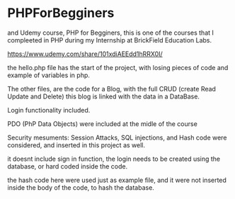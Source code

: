 # PHPForBegginers
and Udemy course, PHP for Begginers, 
this is one of the courses that I compleeted in PHP during my Internship at BrickField Education Labs. 

https://www.udemy.com/share/101xdiAEEdd1hRRX0I/

the hello.php file has the start of the project, with losing pieces of code and example of variables in php. 

The other files, are the code for a Blog, with the full CRUD (create Read Update and Delete)
this blog is linked with the data in a DataBase.

Login functionality included.

PDO (PhP Data Objects) were included at the midle of the course

Security mesuments: Session Attacks, SQL injections, and Hash code were considered, and inserted in this project as well. 

it doesnt include sign in function, the login needs to be created using the database, or hard coded inside the code. 

the hash code here were used just as example file, and it were not inserted inside the body of the code, to hash the database. 



